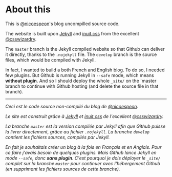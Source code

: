 # About this

This is [@nicoespeon](https://twitter.com/nicoespeon)'s blog uncompilled source code.

The website is built upon [Jekyll](https://github.com/mojombo/jekyll) and [inuit.css](http://inuitcss.com/) from the excellent [@csswizardry](https://twitter.com/csswizardry).

The `master` branch is the Jekyll compiled website so that Github can deliver it directly, thanks to the `.nojekyll` file. The `develop` branch is the source files, which would be compiled with Jekyll.

In fact, I wanted to build a both French and English blog. To do so, I needed few plugins. But Github is running Jekyll in `--safe` mode, which means **without plugin**. And so I should deploy the whole `_site/` on the `master branch to continue with Github hosting (and delete the source file in that branch).

---

*Ceci est le code source non-compilé du blog de [@nicoespeon](https://twitter.com/nicoespeon).*

*Le site est construit grâce à [Jekyll](https://github.com/mojombo/jekyll) et [inuit.css](http://inuitcss.com/) de l'excellent [@csswizardry](https://twitter.com/csswizardry).*

*La branche `master` est la version compilée par Jekyll afin que Github puisse la livrer directement, grâce au fichier `.nojekyll`. La branche `develop` contient les fichiers sources, compilés par Jekyll.*

*En fait je souhaitais créer un blog à la fois en Français et en Anglais. Pour ce faire j'avais besoin de quelques plugins. Mais Github lance Jekyll en mode `--safe`, donc __sans plugin__. C'est pourquoi je dois déployer le `_site/` complet sur la branche `master` pour continuer avec l'hébergement Github (en supprimant les fichiers sources de cette branche).*